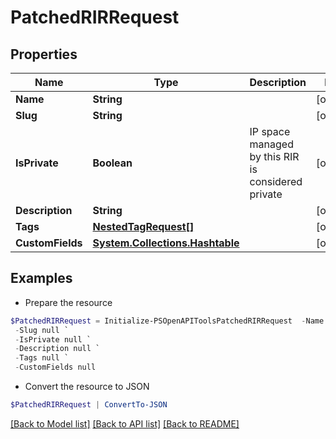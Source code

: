 # PatchedRIRRequest
## Properties

Name | Type | Description | Notes
------------ | ------------- | ------------- | -------------
**Name** | **String** |  | [optional] 
**Slug** | **String** |  | [optional] 
**IsPrivate** | **Boolean** | IP space managed by this RIR is considered private | [optional] 
**Description** | **String** |  | [optional] 
**Tags** | [**NestedTagRequest[]**](NestedTagRequest.md) |  | [optional] 
**CustomFields** | [**System.Collections.Hashtable**](AnyType.md) |  | [optional] 

## Examples

- Prepare the resource
```powershell
$PatchedRIRRequest = Initialize-PSOpenAPIToolsPatchedRIRRequest  -Name null `
 -Slug null `
 -IsPrivate null `
 -Description null `
 -Tags null `
 -CustomFields null
```

- Convert the resource to JSON
```powershell
$PatchedRIRRequest | ConvertTo-JSON
```

[[Back to Model list]](../README.md#documentation-for-models) [[Back to API list]](../README.md#documentation-for-api-endpoints) [[Back to README]](../README.md)

